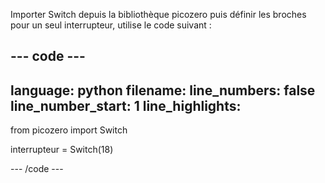 Importer Switch depuis la bibliothèque picozero puis définir les broches pour un seul interrupteur, utilise le code suivant :

--- code ---
---
language: python 
filename: 
line_numbers: false 
line_number_start: 1
line_highlights:
---
from picozero import Switch

interrupteur = Switch(18)

--- /code ---
